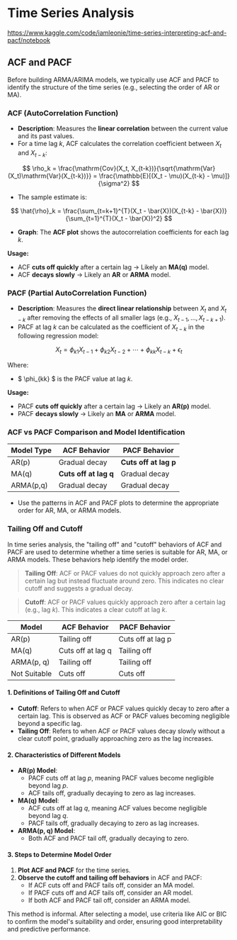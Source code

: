 # Time Series Analysis

https://www.kaggle.com/code/iamleonie/time-series-interpreting-acf-and-pacf/notebook

## ACF and PACF

Before building ARMA/ARIMA models, we typically use ACF and PACF to identify the structure of the time series (e.g., selecting the order of AR or MA).

### ACF (AutoCorrelation Function)

- **Description**: Measures the **linear correlation** between the current value and its past values.
- For a time lag $k$, ACF calculates the correlation coefficient between $X_t$ and $X_{t-k}$:

$$
\rho_k = \frac{\mathrm{Cov}(X_t, X_{t-k})}{\sqrt{\mathrm{Var}(X_t)\mathrm{Var}(X_{t-k})}} = \frac{\mathbb{E}[(X_t - \mu)(X_{t-k} - \mu)]}{\sigma^2}
$$

- The sample estimate is:

$$
\hat{\rho}_k = \frac{\sum_{t=k+1}^{T}(X_t - \bar{X})(X_{t-k} - \bar{X})}{\sum_{t=1}^{T}(X_t - \bar{X})^2}
$$

- **Graph**: The **ACF plot** shows the autocorrelation coefficients for each lag $k$.

**Usage:**
- ACF **cuts off quickly** after a certain lag → Likely an **MA(q)** model.
- ACF **decays slowly** → Likely an **AR** or **ARMA** model.

### PACF (Partial AutoCorrelation Function)

- **Description**: Measures the **direct linear relationship** between $X_t$ and $X_{t-k}$ after removing the effects of all smaller lags (e.g., $X_{t-1}, ..., X_{t-k+1}$).
- PACF at lag $k$ can be calculated as the coefficient of $X_{t-k}$ in the following regression model:

$$
X_t = \phi_{k1} X_{t-1} + \phi_{k2} X_{t-2} + \cdots + \phi_{kk} X_{t-k} + \epsilon_t
$$

Where:  
- $ \phi_{kk} $ is the PACF value at lag $k$.

**Usage:**
- PACF **cuts off quickly** after a certain lag → Likely an **AR(p)** model.
- PACF **decays slowly** → Likely an **MA** or **ARMA** model.

### ACF vs PACF Comparison and Model Identification

| Model Type | ACF Behavior       | PACF Behavior       |
|------------|--------------------|---------------------|
| AR(p)      | Gradual decay      | **Cuts off at lag p** |
| MA(q)      | **Cuts off at lag q** | Gradual decay       |
| ARMA(p,q)  | Gradual decay      | Gradual decay       |

- Use the patterns in ACF and PACF plots to determine the appropriate order for AR, MA, or ARMA models.

### Tailing Off and Cutoff

In time series analysis, the "tailing off" and "cutoff" behaviors of ACF and PACF are used to determine whether a time series is suitable for AR, MA, or ARMA models. These behaviors help identify the model order.

> **Tailing Off**: ACF or PACF values do not quickly approach zero after a certain lag but instead fluctuate around zero. This indicates no clear cutoff and suggests a gradual decay.

> **Cutoff**: ACF or PACF values quickly approach zero after a certain lag (e.g., lag $k$). This indicates a clear cutoff at lag $k$.

| Model       | ACF Behavior | PACF Behavior |
|-------------|--------------|---------------|
| AR(p)       | Tailing off  | Cuts off at lag p |
| MA(q)       | Cuts off at lag q | Tailing off  |
| ARMA(p, q)  | Tailing off  | Tailing off   |
| Not Suitable| Cuts off     | Cuts off      |

#### 1. Definitions of Tailing Off and Cutoff
- **Cutoff**: Refers to when ACF or PACF values quickly decay to zero after a certain lag. This is observed as ACF or PACF values becoming negligible beyond a specific lag.
- **Tailing Off**: Refers to when ACF or PACF values decay slowly without a clear cutoff point, gradually approaching zero as the lag increases.

#### 2. Characteristics of Different Models
- **AR(p) Model**:
  - PACF cuts off at lag $p$, meaning PACF values become negligible beyond lag $p$.
  - ACF tails off, gradually decaying to zero as lag increases.
- **MA(q) Model**:
  - ACF cuts off at lag $q$, meaning ACF values become negligible beyond lag $q$.
  - PACF tails off, gradually decaying to zero as lag increases.
- **ARMA(p, q) Model**:
  - Both ACF and PACF tail off, gradually decaying to zero.

#### 3. Steps to Determine Model Order
1. **Plot ACF and PACF** for the time series.
2. **Observe the cutoff and tailing off behaviors** in ACF and PACF:
   - If ACF cuts off and PACF tails off, consider an MA model.
   - If PACF cuts off and ACF tails off, consider an AR model.
   - If both ACF and PACF tail off, consider an ARMA model.

This method is informal. After selecting a model, use criteria like AIC or BIC to confirm the model's suitability and order, ensuring good interpretability and predictive performance.